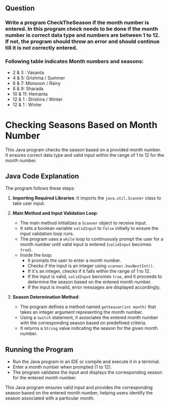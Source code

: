 ## Question
### Write a program CheckTheSeason if the month number is entered. In this program check needs to be done if the month number is correct data type and numbers are between 1 to 12. If not, the program should throw an error and should continue till it is not correctly entered.
### Following table indicates Month numbers and seasons:
- 2 & 3 : Vasanta
- 4 & 5: Grishma / Summer
- 6 & 7: Monsoon / Rainy
- 8 & 9: Sharada
- 10 & 11: Hemanta
- 12 & 1 : Shishira / Winter
- 12 & 1 : Winter

# Checking Seasons Based on Month Number

This Java program checks the season based on a provided month number. It ensures correct data type and valid input within the range of 1 to 12 for the month number.

## Java Code Explanation

The program follows these steps:

1. **Importing Required Libraries**: It imports the `java.util.Scanner` class to take user input.

2. **Main Method and Input Validation Loop**:
   - The main method initializes a `Scanner` object to receive input.
   - It sets a boolean variable `validInput` to `false` initially to ensure the input validation loop runs.
   - The program uses a `while` loop to continuously prompt the user for a month number until valid input is entered (`validInput` becomes `true`).
   - Inside the loop:
     - It prompts the user to enter a month number.
     - Checks if the input is an integer using `scanner.hasNextInt()`.
     - If it's an integer, checks if it falls within the range of 1 to 12.
     - If the input is valid, `validInput` becomes `true`, and it proceeds to determine the season based on the entered month number.
     - If the input is invalid, error messages are displayed accordingly.

3. **Season Determination Method**:
   - The program defines a method named `getSeason(int month)` that takes an integer argument representing the month number.
   - Using a `switch` statement, it associates the entered month number with the corresponding season based on predefined criteria.
   - It returns a `String` value indicating the season for the given month number.

## Running the Program

- Run the Java program in an IDE or compile and execute it in a terminal.
- Enter a month number when prompted (1 to 12).
- The program validates the input and displays the corresponding season for the entered month number.

This Java program ensures valid input and provides the corresponding season based on the entered month number, helping users identify the season associated with a particular month.
